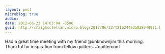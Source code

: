 ```yaml
---
layout: post
microblog: true
audio: 
date: 2012-06-22 14:03:04 -0500
guid: http://craigmcclellan.micro.blog/2012/06/22/t216244935828049921.html
---
```

Had a great time meeting with my friend @unknownjim this morning. Thankful for inspiration from fellow quitters. #quitterconf
